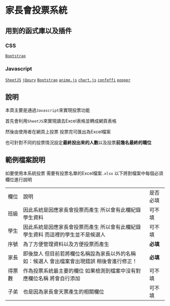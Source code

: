 # 家長會投票系統
## 用到的函式庫以及插件
### CSS
[`Bootstrap`](https://cdnjs.cloudflare.com/ajax/libs/bootstrap/5.3.0/css/bootstrap.min.css)
### Javascript
[`SheetJS`](https://cdn.jsdelivr.net/npm/xlsx@0.17.4/dist/xlsx.full.min.js)
[`jQeury`](https://cdnjs.cloudflare.com/ajax/libs/jquery/3.7.0/jquery.min.js)
[`Bootstrap`](https://cdn.jsdelivr.net/npm/bootstrap@4.3.1/dist/js/bootstrap.min.js)
[`anime.js`](https://cdnjs.cloudflare.com/ajax/libs/animejs/3.2.1/anime.min.js)
[`chart.js`](https://cdn.jsdelivr.net/npm/chart.js)
[`confeffi`](https://cdn.jsdelivr.net/npm/canvas-confetti@1.6.0/dist/confetti.browser.min.js)
[`popper`](https://cdn.jsdelivr.net/npm/popper.js@1.14.7/dist/umd/popper.min.js)
## 說明
本頁主要是通過`Javascript`來實現投票功能

首先會利用`SheetJS`來實現讀去Excel表格並轉成網頁表格

然後由使用者在網頁上投票 投票完可匯出為Excel檔案

也可針對不同的投票情況設定**最終投出來的人數**以及投票**前幾名最終的職位**

## 範例檔案說明
如要使用本系統投票 需要有投票名單的Excel檔案`.xlsx` 以下將對檔案中每個必須欄位進行說明

<table>
  <tr>
    <td>欄位</td>
    <td>說明</td>
    <td>是否必填</td>
  </tr>
  <tr>
    <td>班級</td>
    <td>因此系統是因應家長會投票而產生 所以會有此欄紀錄學生資料</td>
    <td>可不填</td>
  </tr>
  <tr>
    <td>學生</td>
    <td>因此系統是因應家長會投票而產生 所以會有此欄紀錄學生資料 而這裡的學生並不是候選人</td>
    <td>可不填</td>
  </tr>
  <tr>
    <td>序號</td>
    <td>為了方便管理資料以及方便投票而產生</td>
    <td><strong>必填</strong></td>
  </tr>
  <tr>
    <td>家長</td>
    <td>即後旋人 但目前若將欄位名稱設為家長以外的名稱 如：候選人 會出檔案會出現錯誤 稍後會進行修正！</td>
    <td><strong>必填</strong></td>
  </tr>
  <tr>
    <td>得票數</td>
    <td>作為投票系統最主要的欄位 如果檢測到檔案中沒有對應欄位名稱 將會自行添加</td>
    <td>可不填</td>
  </tr>
  <tr>
    <td>子弟</td>
    <td>也是因為家長會天票產生的相關欄位</td>
    <td>可不填</td>
  </tr>
</table>
